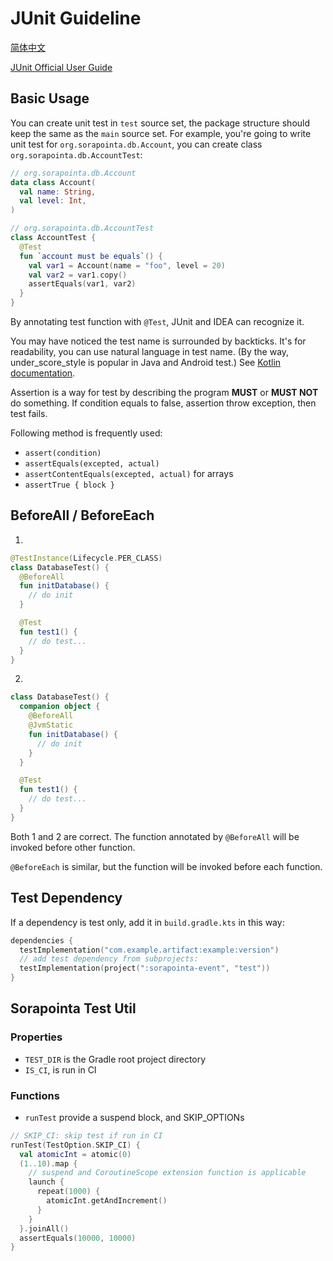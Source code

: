 # JUnit Guideline

[简体中文](unittest.zh-Hans.md)

[JUnit Official User Guide](https://junit.org/junit5/docs/current/user-guide/)

## Basic Usage

You can create unit test in `test` source set,
the package structure should keep the same as the `main` source set.
For example, you're going to write unit test for `org.sorapointa.db.Account`,
you can create class `org.sorapointa.db.AccountTest`:

```kotlin
// org.sorapointa.db.Account
data class Account(
  val name: String,
  val level: Int,
)

// org.sorapointa.db.AccountTest
class AccountTest {
  @Test
  fun `account must be equals`() {
    val var1 = Account(name = "foo", level = 20)
    val var2 = var1.copy()
    assertEquals(var1, var2)
  }
}
```

By annotating test function with `@Test`, JUnit and IDEA can recognize it.

You may have noticed the test name is surrounded by backticks.
It's for readability, you can use natural language in test name.
(By the way, under_score_style is popular in Java and Android test.)
See [Kotlin documentation](https://kotlinlang.org/docs/coding-conventions.html#names-for-test-methods).

Assertion is a way for test by describing the program **MUST** or **MUST NOT** do something.
If condition equals to false, assertion throw exception, then test fails.

Following method is frequently used:

- `assert(condition)`
- `assertEquals(excepted, actual)`
- `assertContentEquals(excepted, actual)` for arrays
- `assertTrue { block }`

## BeforeAll / BeforeEach

1.

```kotlin
@TestInstance(Lifecycle.PER_CLASS)
class DatabaseTest() {
  @BeforeAll
  fun initDatabase() {
    // do init
  }

  @Test
  fun test1() {
    // do test...
  }
}
```

2.

```kotlin
class DatabaseTest() {
  companion object {
    @BeforeAll
    @JvmStatic
    fun initDatabase() {
      // do init
    }
  }

  @Test
  fun test1() {
    // do test...
  }
}
```

Both 1 and 2 are correct. The function annotated by `@BeforeAll` will be invoked before other function.

`@BeforeEach` is similar, but the function will be invoked before each function.

## Test Dependency

If a dependency is test only, add it in `build.gradle.kts` in this way:

```kotlin
dependencies {
  testImplementation("com.example.artifact:example:version")
  // add test dependency from subprojects:
  testImplementation(project(":sorapointa-event", "test"))
}
```

## Sorapointa Test Util

### Properties

- `TEST_DIR` is the Gradle root project directory
- `IS_CI`, is run in CI

### Functions

- `runTest` provide a suspend block, and SKIP_OPTIONs

```kotlin
// SKIP_CI: skip test if run in CI
runTest(TestOption.SKIP_CI) {
  val atomicInt = atomic(0)
  (1..10).map {
    // suspend and CoroutineScope extension function is applicable
    launch {
      repeat(1000) {
        atomicInt.getAndIncrement()
      }
    }
  }.joinAll()
  assertEquals(10000, 10000)
}
```
